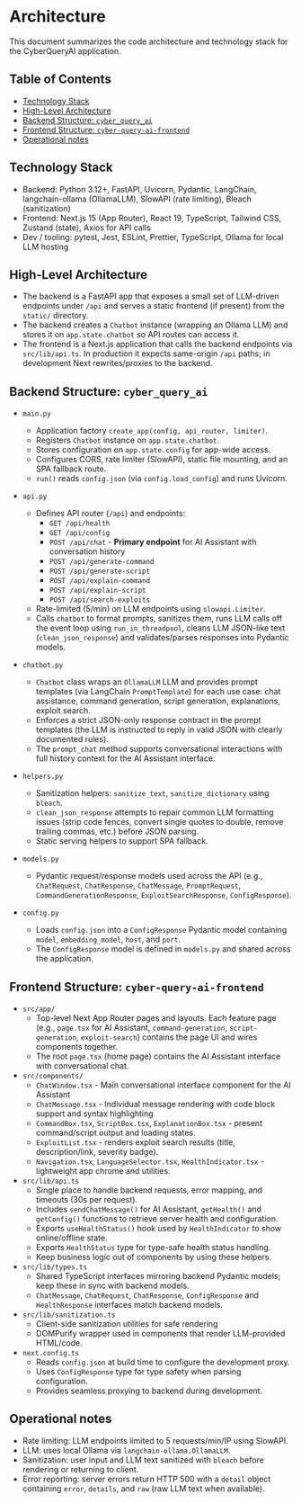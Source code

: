 <!-- omit from toc -->
# Architecture

This document summarizes the code architecture and technology stack for the CyberQueryAI application.

<!-- omit from toc -->
## Table of Contents
- [Technology Stack](#technology-stack)
- [High-Level Architecture](#high-level-architecture)
- [Backend Structure: `cyber_query_ai`](#backend-structure-cyber_query_ai)
- [Frontend Structure: `cyber-query-ai-frontend`](#frontend-structure-cyber-query-ai-frontend)
- [Operational notes](#operational-notes)


## Technology Stack
- Backend: Python 3.12+, FastAPI, Uvicorn, Pydantic, LangChain, langchain-ollama (OllamaLLM), SlowAPI (rate limiting), Bleach (sanitization)
- Frontend: Next.js 15 (App Router), React 19, TypeScript, Tailwind CSS, Zustand (state), Axios for API calls
- Dev / tooling: pytest, Jest, ESLint, Prettier, TypeScript, Ollama for local LLM hosting

## High-Level Architecture

- The backend is a FastAPI app that exposes a small set of LLM-driven endpoints under `/api` and serves a static frontend (if present) from the `static/` directory.
- The backend creates a `Chatbot` instance (wrapping an Ollama LLM) and stores it on `app.state.chatbot` so API routes can access it.
- The frontend is a Next.js application that calls the backend endpoints via `src/lib/api.ts`. In production it expects same-origin `/api` paths; in development Next rewrites/proxies to the backend.

## Backend Structure: `cyber_query_ai`

- `main.py`
    - Application factory `create_app(config, api_router, limiter)`.
    - Registers `Chatbot` instance on `app.state.chatbot`.
    - Stores configuration on `app.state.config` for app-wide access.
    - Configures CORS, rate limiter (SlowAPI), static file mounting, and an SPA fallback route.
    - `run()` reads `config.json` (via `config.load_config`) and runs Uvicorn.

- `api.py`
    - Defines API router (`/api`) and endpoints:
        - `GET /api/health`
        - `GET /api/config`
        - `POST /api/chat` - **Primary endpoint** for AI Assistant with conversation history
        - `POST /api/generate-command`
        - `POST /api/generate-script`
        - `POST /api/explain-command`
        - `POST /api/explain-script`
        - `POST /api/search-exploits`
    - Rate-limited (5/min) on LLM endpoints using `slowapi.Limiter`.
    - Calls `chatbot` to format prompts, sanitizes them, runs LLM calls off the event loop using `run_in_threadpool`, cleans LLM JSON-like text (`clean_json_response`) and validates/parses responses into Pydantic models.

- `chatbot.py`
    - `Chatbot` class wraps an `OllamaLLM` LLM and provides prompt templates (via LangChain `PromptTemplate`) for each use case: chat assistance, command generation, script generation, explanations, exploit search.
    - Enforces a strict JSON-only response contract in the prompt templates (the LLM is instructed to reply in valid JSON with clearly documented rules).
    - The `prompt_chat` method supports conversational interactions with full history context for the AI Assistant interface.

- `helpers.py`
    - Sanitization helpers: `sanitize_text`, `sanitize_dictionary` using `bleach`.
    - `clean_json_response` attempts to repair common LLM formatting issues (strip code fences, convert single quotes to double, remove trailing commas, etc.) before JSON parsing.
    - Static serving helpers to support SPA fallback.

- `models.py`
    - Pydantic request/response models used across the API (e.g., `ChatRequest`, `ChatResponse`, `ChatMessage`, `PromptRequest`, `CommandGenerationResponse`, `ExploitSearchResponse`, `ConfigResponse`).

- `config.py`
    - Loads `config.json` into a `ConfigResponse` Pydantic model containing `model`, `embedding_model`, `host`, and `port`.
    - The `ConfigResponse` model is defined in `models.py` and shared across the application.

## Frontend Structure: `cyber-query-ai-frontend`

- `src/app/`
  - Top-level Next App Router pages and layouts. Each feature page (e.g., `page.tsx` for AI Assistant, `command-generation`, `script-generation`, `exploit-search`) contains the page UI and wires components together.
  - The root `page.tsx` (home page) contains the AI Assistant interface with conversational chat.
- `src/components/`
    - `ChatWindow.tsx` - Main conversational interface component for the AI Assistant
    - `ChatMessage.tsx` - Individual message rendering with code block support and syntax highlighting
    - `CommandBox.tsx`, `ScriptBox.tsx`, `ExplanationBox.tsx` - present command/script output and loading states.
    - `ExploitList.tsx` - renders exploit search results (title, description/link, severity badge).
    - `Navigation.tsx`, `LanguageSelector.tsx`, `HealthIndicator.tsx` - lightweight app chrome and utilities.
- `src/lib/api.ts`
  - Single place to handle backend requests, error mapping, and timeouts (30s per request).
  - Includes `sendChatMessage()` for AI Assistant, `getHealth()` and `getConfig()` functions to retrieve server health and configuration.
  - Exports `useHealthStatus()` hook used by `HealthIndicator` to show online/offline state.
  - Exports `HealthStatus` type for type-safe health status handling.
  - Keep business logic out of components by using these helpers.
- `src/lib/types.ts`
  - Shared TypeScript interfaces mirroring backend Pydantic models; keep these in sync with backend models.
  - `ChatMessage`, `ChatRequest`, `ChatResponse`, `ConfigResponse` and `HealthResponse` interfaces match backend models.
- `src/lib/sanitization.ts`
  - Client-side sanitization utilities for safe rendering
  - DOMPurify wrapper used in components that render LLM-provided HTML/code.
- `next.config.ts`
  - Reads `config.json` at build time to configure the development proxy.
  - Uses `ConfigResponse` type for type safety when parsing configuration.
  - Provides seamless proxying to backend during development.

## Operational notes

- Rate limiting: LLM endpoints limited to 5 requests/min/IP using SlowAPI.
- LLM: uses local Ollama via `langchain-ollama.OllamaLLM`.
- Sanitization: user input and LLM text sanitized with `bleach` before rendering or returning to client.
- Error reporting: server errors return HTTP 500 with a `detail` object containing `error`, `details`, and `raw` (raw LLM text when available).
